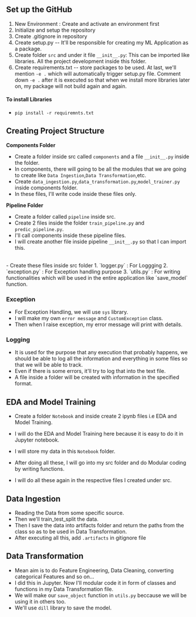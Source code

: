 ## Set up the GitHub
1. New Environment : Create and activate an environment first
2. Initialize and setup the repository
3. Create .gitignore in repository
4. Create setup.py -- It'll be responsible for creating my ML Application as a package.
5. Create folder `src` and under it file `__init__.py`: This can be imported like libraries. All the project development inside this folder.
6. Create requirements.txt -- store packages to be used. At last, we'll mention `-e .` which will automatically trigger setup.py file.
Comment down `-e .` after it is executed so that when we install more libraries later on, my package will not build again and again.

#### To install Libraries
- `pip install -r requiremnts.txt`

## Creating Project Structure
**Components Folder**
- Create a folder inside src called `components` and a file `__init__.py` inside the folder.
- In components, there will going to be all the modules that we are going to create like `Data Ingestion`,`Data Transformation`,etc.
- Create `data_ingestion.py`,`data_transformation.py`,`model_trainer.py` inside components folder.
- In these files, I'll write code inside these files only.

**Pipeline Folder**
- Create a folder called `pipeline` inside src.
- Create 2 files inside the folder `train_pipeline.py` and `predic_pipeline.py`.
- I'll call components inside these pipeline files.
- I will create another file inside pipeline `__init__.py` so that I can import this.

<br>
- Create these files inside src folder
    1. `logger.py` : For Loggging
    2. `exception.py` : For Exception handling purpose
    3. `utils.py` : For writing functionalities which will be used in the entire application like `save_model` function.


### Exception
- For Exception Handling, we will use `sys` library.
- I will make my own `error message` and `CustomException` class.
- Then when I raise exception, my error message will print with details.

### Logging
- It is used for the purpose that any execution that probably happens, we should be able to log all the information and everything in some files so that we will be able to track.
- Even if there is some errors, it'll try to log that into the text file.
- A file inside a folder will be created with information in the specified format.


## EDA and Model Training
- Create a folder `Notebook` and inside create 2 ipynb files i.e EDA and Model Training.
- I will do the EDA and Model Training here because it is easy to do it in Jupyter notebook.
- I will store my data in this `Notebook` folder.

- After doing all these, I will go into my src folder and do Modular coding by writing functions.
- I will do all these again in the respective files I created under src.

## Data Ingestion
- Reading the Data from some specific source.
- Then we'll train_test_split the data.
- Then I save the data into artifacts folder and return the paths from the class so as to be used in Data Transformation.
- After executing all this, add `.artifacts` in gitignore file

## Data Transformation
- Mean aim is to do Feature Engineering, Data Cleaning, converting categorical Features and so on...
- I did this in Jupyter. Now I'll modular code it in form of classes and functions in my Data Transformation file.
- We will make our `save_object` function in `utils.py` beccause we will be using it in others too.
- We'll use `dill` library to save the model.